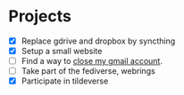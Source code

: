 # Projects

- [x] Replace gdrive and dropbox by syncthing
- [x] Setup a small website
- [ ] Find a way to <a href="close-gmail.html">close my gmail account</a>. 
- [ ] Take part of the fediverse, webrings
- [x] Participate in tildeverse
